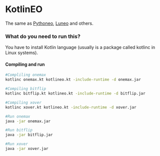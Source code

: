 # KotlinEO

The same as [Pythoneo](https://github.com/iblancasa/PythonEO), [Luneo](https://github.com/JJ/LunEO) and others.


### What do you need to run this?

You have to install Kotlin language (usually is a package called kotlinc in Linux systems).

#### Compiling and run
```bash
#Compliling onemax
kotlinc onemax.kt kotlineo.kt -include-runtime -d onemax.jar

#Compiling bitflip
kotlinc bitflip.kt kotlineo.kt -include-runtime -d bitflip.jar

#Compiling xover
kotlinc xover.kt kotlineo.kt -include-runtime -d xover.jar

#Run onemax
java -jar onemax.jar

#Run bitflip
java -jar bitflip.jar

#Run xover
java -jar xover.jar
```

